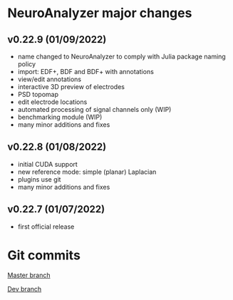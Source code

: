 # NeuroAnalyzer major changes

## v0.22.9 (01/09/2022)

- name changed to NeuroAnalyzer to comply with Julia package naming policy
- import: EDF+, BDF and BDF+ with annotations
- view/edit annotations
- interactive 3D preview of electrodes
- PSD topomap
- edit electrode locations
- automated processing of signal channels only (WIP)
- benchmarking module (WIP)
- many minor additions and fixes

## v0.22.8 (01/08/2022)

- initial CUDA support
- new reference mode: simple (planar) Laplacian
- plugins use git
- many minor additions and fixes

## v0.22.7 (01/07/2022)

- first official release

# Git commits

[Master branch](https://codeberg.org/AdamWysokinski/NeuroAnalyzer.jl/commits/branch/master)

[Dev branch](https://codeberg.org/AdamWysokinski/NeuroAnalyzer.jl/commits/branch/dev)
